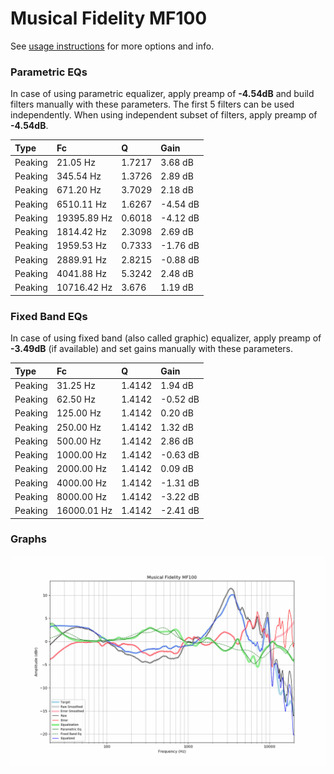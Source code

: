 # Musical Fidelity MF100
See [usage instructions](https://github.com/jaakkopasanen/AutoEq#usage) for more options and info.

### Parametric EQs
In case of using parametric equalizer, apply preamp of **-4.54dB** and build filters manually
with these parameters. The first 5 filters can be used independently.
When using independent subset of filters, apply preamp of **-4.54dB**.

| Type    | Fc          |      Q | Gain     |
|:--------|:------------|:-------|:---------|
| Peaking | 21.05 Hz    | 1.7217 | 3.68 dB  |
| Peaking | 345.54 Hz   | 1.3726 | 2.89 dB  |
| Peaking | 671.20 Hz   | 3.7029 | 2.18 dB  |
| Peaking | 6510.11 Hz  | 1.6267 | -4.54 dB |
| Peaking | 19395.89 Hz | 0.6018 | -4.12 dB |
| Peaking | 1814.42 Hz  | 2.3098 | 2.69 dB  |
| Peaking | 1959.53 Hz  | 0.7333 | -1.76 dB |
| Peaking | 2889.91 Hz  | 2.8215 | -0.88 dB |
| Peaking | 4041.88 Hz  | 5.3242 | 2.48 dB  |
| Peaking | 10716.42 Hz | 3.676  | 1.19 dB  |

### Fixed Band EQs
In case of using fixed band (also called graphic) equalizer, apply preamp of **-3.49dB**
(if available) and set gains manually with these parameters.

| Type    | Fc          |      Q | Gain     |
|:--------|:------------|:-------|:---------|
| Peaking | 31.25 Hz    | 1.4142 | 1.94 dB  |
| Peaking | 62.50 Hz    | 1.4142 | -0.52 dB |
| Peaking | 125.00 Hz   | 1.4142 | 0.20 dB  |
| Peaking | 250.00 Hz   | 1.4142 | 1.32 dB  |
| Peaking | 500.00 Hz   | 1.4142 | 2.86 dB  |
| Peaking | 1000.00 Hz  | 1.4142 | -0.63 dB |
| Peaking | 2000.00 Hz  | 1.4142 | 0.09 dB  |
| Peaking | 4000.00 Hz  | 1.4142 | -1.31 dB |
| Peaking | 8000.00 Hz  | 1.4142 | -3.22 dB |
| Peaking | 16000.01 Hz | 1.4142 | -2.41 dB |

### Graphs
![](./Musical%20Fidelity%20MF100.png)